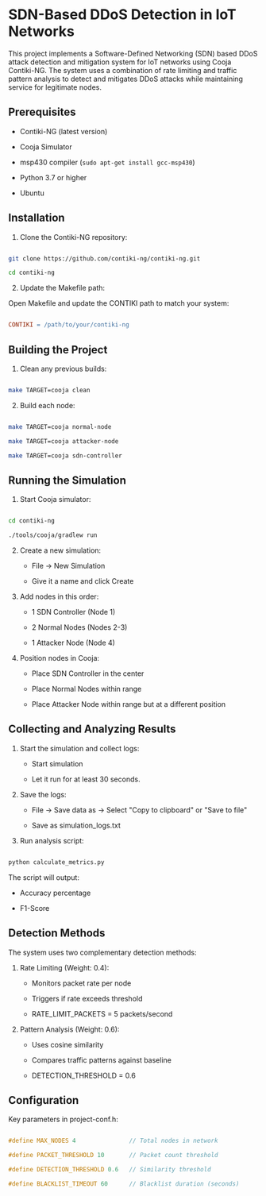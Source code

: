 # SDN-Based DDoS Detection in IoT Networks

This project implements a Software-Defined Networking (SDN) based DDoS attack detection and mitigation system for IoT networks using Cooja Contiki-NG. The system uses a combination of rate limiting and traffic pattern analysis to detect and mitigates DDoS attacks while maintaining service for legitimate nodes.

## Prerequisites

- Contiki-NG (latest version)

- Cooja Simulator

- msp430 compiler (`sudo apt-get install gcc-msp430`)

- Python 3.7 or higher

- Ubuntu

## Installation

1. Clone the Contiki-NG repository:

```bash

git clone https://github.com/contiki-ng/contiki-ng.git

cd contiki-ng

```

2. Update the Makefile path:

Open Makefile and update the CONTIKI path to match your system:

```makefile

CONTIKI = /path/to/your/contiki-ng

```

## Building the Project

1. Clean any previous builds:

```bash

make TARGET=cooja clean

```

2. Build each node:

```bash

make TARGET=cooja normal-node

make TARGET=cooja attacker-node

make TARGET=cooja sdn-controller

```

## Running the Simulation

1. Start Cooja simulator:

```bash

cd contiki-ng

./tools/cooja/gradlew run

```

2. Create a new simulation:

   - File → New Simulation

   - Give it a name and click Create

3. Add nodes in this order:

   - 1 SDN Controller (Node 1)

   - 2 Normal Nodes (Nodes 2-3)

   - 1 Attacker Node (Node 4)

4. Position nodes in Cooja:

   - Place SDN Controller in the center

   - Place Normal Nodes within range

   - Place Attacker Node within range but at a different position

## Collecting and Analyzing Results

1. Start the simulation and collect logs:

   - Start simulation

   - Let it run for at least 30 seconds.

2. Save the logs:

   - File → Save data as → Select "Copy to clipboard" or "Save to file"

   - Save as simulation_logs.txt

3. Run analysis script:

```bash

python calculate_metrics.py

```

The script will output:

- Accuracy percentage

- F1-Score

## Detection Methods

The system uses two complementary detection methods:

1. Rate Limiting (Weight: 0.4):

   - Monitors packet rate per node

   - Triggers if rate exceeds threshold

   - RATE_LIMIT_PACKETS = 5 packets/second

2. Pattern Analysis (Weight: 0.6):

   - Uses cosine similarity

   - Compares traffic patterns against baseline

   - DETECTION_THRESHOLD = 0.6

## Configuration

Key parameters in project-conf.h:

```c

#define MAX_NODES 4               // Total nodes in network

#define PACKET_THRESHOLD 10       // Packet count threshold

#define DETECTION_THRESHOLD 0.6   // Similarity threshold

#define BLACKLIST_TIMEOUT 60      // Blacklist duration (seconds)

```
